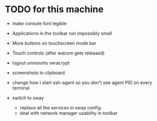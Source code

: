 # TODO for this machine

* make console font legible
* Applications in the toolbar run impossibly small
* More buttons on touchscreen mode bar
* Touch controls (after wacom gets released)
* logout unmounts veracrypt
* screenshots to clipboard
* change how I start ssh-agent so you don't see agent PID on every terminal

* switch to sway
  * replace all the services in sway config
  * deal with network manager usability in toolbar

